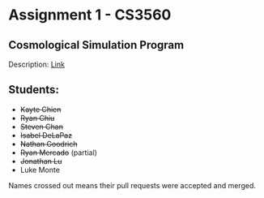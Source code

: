 # Assignment 1 - CS3560
## Cosmological Simulation Program

Description: [Link](assignment-1.pdf)

## Students:
* ~~Kayte Chien~~
* ~~Ryan Chiu~~
* ~~Steven Chan~~
* ~~Isabel DeLaPaz~~
* ~~Nathan Goodrich~~
* ~~Ryan Mercado~~ (partial)
* ~~Jonathan Lu~~
* Luke Monte

Names crossed out means their pull requests were accepted and merged.
